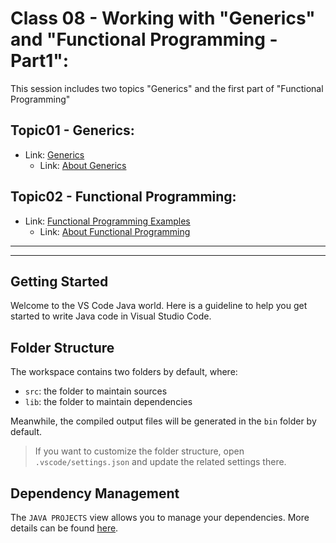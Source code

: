 # Class 08 - Working with "Generics" and "Functional Programming - Part1":
This session includes two topics "Generics" and the first part of "Functional Programming"

## Topic01 - Generics:
- Link: [Generics](https://github.com/anmarjarjees/java-extra/tree/main/src/p04_generics)
    - Link: [About Generics](https://github.com/anmarjarjees/java-extra/tree/main?tab=readme-ov-file#generics)
## Topic02 - Functional Programming:
- Link: [Functional Programming Examples](https://github.com/anmarjarjees/java-extra/tree/main/src/p05_functional_programming)
    - Link: [About Functional Programming](https://github.com/anmarjarjees/java-extra/tree/main?tab=readme-ov-file#functional-programming)


---
---
## Getting Started

Welcome to the VS Code Java world. Here is a guideline to help you get started to write Java code in Visual Studio Code.

## Folder Structure

The workspace contains two folders by default, where:

- `src`: the folder to maintain sources
- `lib`: the folder to maintain dependencies

Meanwhile, the compiled output files will be generated in the `bin` folder by default.

> If you want to customize the folder structure, open `.vscode/settings.json` and update the related settings there.

## Dependency Management

The `JAVA PROJECTS` view allows you to manage your dependencies. More details can be found [here](https://github.com/microsoft/vscode-java-dependency#manage-dependencies).
